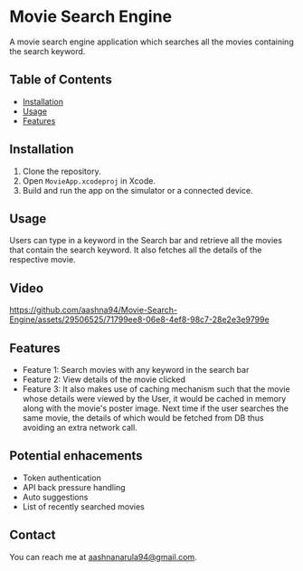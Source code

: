 # Movie Search Engine
A movie search engine application which searches all the movies containing the search keyword.

## Table of Contents
- [Installation](#installation)
- [Usage](#usage)
- [Features](#features)

## Installation
1. Clone the repository.
2. Open `MovieApp.xcodeproj` in Xcode.
3. Build and run the app on the simulator or a connected device.

## Usage
Users can type in a keyword in the Search bar and retrieve all the movies that contain the search keyword. It also fetches all the details of the respective movie.


## Video
https://github.com/aashna94/Movie-Search-Engine/assets/29506525/71799ee8-06e8-4ef8-98c7-28e2e3e9799e


## Features
- Feature 1: Search movies with any keyword in the search bar
- Feature 2: View details of the movie clicked
- Feature 3: It also makes use of caching mechanism such that the movie whose details were viewed by the User, it would be cached in memory along with the movie's poster image. Next time if the user searches the same movie, the details of which would be fetched from DB thus avoiding an extra network call.

## Potential enhacements
- Token authentication 
- API back pressure handling
- Auto suggestions 
- List of recently searched movies

## Contact
You can reach me at aashnanarula94@gmail.com.
